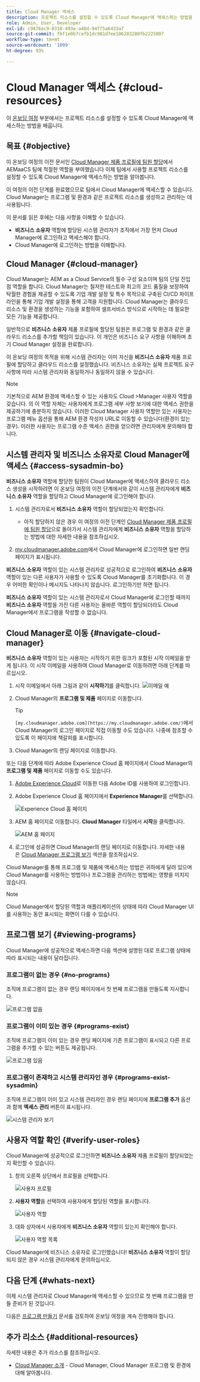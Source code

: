 ```yaml
---
title: Cloud Manager 액세스
description: 프로젝트 리소스를 설정할 수 있도록 Cloud Manager에 액세스하는 방법을 알아봅니다.
role: Admin, User, Developer
exl-id: c9476ac9-8318-493e-a48d-94ff5a6433a7
source-git-commit: fbf1e0b7cefb1dc981d7ee106283280fb2225007
workflow-type: tm+mt
source-wordcount: '1099'
ht-degree: 93%

---
```


# Cloud Manager 액세스 {#cloud-resources}

이 [온보딩 여정](overview.md) 부분에서는 프로젝트 리소스를 설정할 수 있도록 Cloud Manager에 액세스하는 방법을 배웁니다.

## 목표 {#objective}

이 온보딩 여정의 이전 문서인 [Cloud Manager 제품 프로필에 팀원 할당](assign-profiles-cloud-manager.md)에서 AEMaaCS 팀에 적절한 역할을 부여했습니다 이제 팀에서 사용할 프로젝트 리소스를 설정할 수 있도록 Cloud Manager에 액세스하는 방법을 알아봅니다.

이 여정의 이전 단계를 완료했으므로 팀에서 Cloud Manager에 액세스할 수 있습니다. Cloud Manager는 프로그램 및 환경과 같은 프로젝트 리소스를 생성하고 관리하는 데 사용됩니다.

이 문서를 읽은 후에는 다음 사항을 이해할 수 있습니다.

* **비즈니스 소유자** 역할에 할당된 시스템 관리자가 조직에서 가장 먼저 Cloud Manager에 로그인하고 액세스해야 합니다.
* Cloud Manager에 로그인하는 방법을 이해합니다.

## Cloud Manager {#cloud-manager}

Cloud Manager는 AEM as a Cloud Service의 필수 구성 요소이며 팀의 단일 진입점 역할을 합니다. Cloud Manager는 철저한 테스트와 최고의 코드 품질을 보장하여 탁월한 경험을 제공할 수 있도록 기업 개발 설정 및 특수 목적으로 구축된 CI/CD 파이프라인을 통해 기업 개발 설정을 통해 고객을 지원합니다. Cloud Manager는 클라우드 리소스 및 환경을 생성하는 기능을 포함하여 셀프서비스 방식으로 시작하는 데 필요한 모든 기능을 제공합니다.

일반적으로 **비즈니스 소유자** 제품 프로필에 할당된 팀원은 프로그램 및 환경과 같은 클라우드 리소스를 추가할 책임이 있습니다. 이 개인은 비즈니스 요구 사항을 이해하며 초기 Cloud Manager 설정을 완료합니다.

이 온보딩 여정의 목적을 위해 시스템 관리자는 이미 자신을 **비즈니스 소유자** 제품 프로필에 할당하고 클라우드 리소스를 설정했습니다. 비즈니스 소유자는 실제 프로젝트 요구 사항에 따라 시스템 관리자와 동일하거나 동일하지 않을 수 있습니다.

>[!NOTE]
>
>기본적으로 AEM 환경에 액세스할 수 있는 사용자도 Cloud >Manager 사용자 역할을 갖습니다. 의 이 역할 자체는 사용자에게 프로그램 세부 사항 보기에 대한 액세스 권한을 제공하기에 충분하지 않습니다. 이러한 Cloud Manager 사용자 역할만 있는 사용자는 프로그램 메뉴 옵션을 통해 AEM 환경 작성자 URL로 이동할 수 있습니다(환경이 있는 경우). 이러한 사용자는 프로그램 수준 액세스 권한을 얻으려면 관리자에게 문의해야 합니다.

## 시스템 관리자 및 비즈니스 소유자로 Cloud Manager에 액세스 {#access-sysadmin-bo}

**비즈니스 소유자** 역할에 할당한 팀원이 Cloud Manager에 액세스하여 클라우드 리소스 생성을 시작하려면 이 온보딩 여정의 이전 단계에서와 같이 시스템 관리자에게 **비즈니스 소유자** 역할을 할당하고 Cloud Manager에 로그인해야 합니다.

1. 시스템 관리자로서 **비즈니스 소유자** 역할이 할당되었는지 확인합니다.

   * 아직 할당하지 않은 경우 이 여정의 이전 단계인 [Cloud Manager 제품 프로필에 팀원 할당](assign-profiles-cloud-manager.md)으로 돌아가서 시스템 관리자에게 **비즈니스 소유자** 역할을 할당하는 방법에 대한 자세한 내용을 참조하십시오.

1. [my.cloudmanager.adobe.com](https://my.cloudmanager.adobe.com/)에서 Cloud Manager에 로그인하면 일반 랜딩 페이지가 표시됩니다.

**비즈니스 소유자** 역할이 있는 시스템 관리자로 성공적으로 로그인하여 **비즈니스 소유자** 역할이 있는 다른 사용자가 사용할 수 있도록 Cloud Manager를 초기화합니다. 이 경우 어떠한 확인이나 메시지도 나타나지 않습니다. 로그인하기만 하면 됩니다.

**비즈니스 소유자** 역할이 있는 시스템 관리자로서 Cloud Manager에 로그인할 때까지 **비즈니스 소유자** 역할을 가진 다른 사용자는 올바른 역할이 할당되더라도 Cloud Manager에서 프로그램을 작성할 수 없습니다.

## Cloud Manager로 이동 {#navigate-cloud-manager}

**비즈니스 소유자** 역할이 있는 사용자는 시작하기 위한 링크가 포함된 시작 이메일을 받게 됩니다. 이 시작 이메일을 사용하여 Cloud Manager로 이동하려면 아래 단계를 따르십시오.

1. 시작 이메일에서 아래 그림과 같이 **시작하기**를 클릭합니다.
   ![이메일 예](/help/journey-onboarding/assets/get-started-email.png)

1. Cloud Manager의 **프로그램 및 제품** 페이지로 이동합니다.

   >[!TIP]
   >
   >`[my.cloudmanager.adobe.com](https://my.cloudmanager.adobe.com/)`에서 Cloud Manager의 로그인 페이지로 직접 이동할 수도 있습니다. 나중에 참조할 수 있도록 이 페이지에 책갈피를 표시합니다.

1. Cloud Manager의 랜딩 페이지로 이동합니다.

또는 다음 단계에 따라 Adobe Experience Cloud 홈 페이지에서 Cloud Manager의 **프로그램 및 제품** 페이지로 이동할 수도 있습니다.

1. [Adobe Experience Cloud](https://experience.adobe.com)로 이동한 다음 Adobe ID를 사용하여 로그인합니다.

1. Adobe Experience Cloud 홈 페이지에서 **Experience Manager**&#x200B;를 선택합니다.

   ![Experience Cloud 홈 페이지](/help/journey-onboarding/assets/setup-resources2.png)

1. AEM 홈 페이지로 이동합니다. **Cloud Manager** 타일에서 **시작**&#x200B;을 클릭합니다.

   ![AEM 홈 페이지](/help/journey-onboarding/assets/setup-resources3.png)

1. 로그인에 성공하면 Cloud Manager의 랜딩 페이지로 이동합니다. 자세한 내용은 [Cloud Manager 프로그램 보기](#viewing-programs) 섹션을 참조하십시오.

Cloud Manager를 통해 프로그램 및 제품에 액세스하는 방법은 귀하에게 달려 있으며 Cloud Manager를 사용하는 방법이나 프로그램을 관리하는 방법에는 영향을 미치지 않습니다.

>[!NOTE]
>
>Cloud Manager에서 할당된 역할과 애플리케이션의 상태에 따라 Cloud Manager UI를 사용하는 동안 표시되는 화면이 다를 수 있습니다.

## 프로그램 보기 {#viewing-programs}

Cloud Manager에 성공적으로 액세스하면 다음 섹션에 설명된 대로 프로그램 상태에 따라 표시되는 내용이 달라집니다.

### 프로그램이 없는 경우 {#no-programs}

조직에 프로그램이 없는 경우 랜딩 페이지에서 첫 번째 프로그램을 만들도록 지시합니다.

![프로그램 없음](/help/implementing/cloud-manager/getting-access-to-aem-in-cloud/assets/first_timelogin0.png)

### 프로그램이 이미 있는 경우 {#programs-exist}

조직에 프로그램이 이미 있는 경우 랜딩 페이지에 기존 프로그램이 표시되고 다른 프로그램을 추가할 수 있는 버튼도 제공됩니다.

![프로그램 있음](/help/implementing/cloud-manager/getting-access-to-aem-in-cloud/assets/first_timelogin1.png)

### 프로그램이 존재하고 시스템 관리자인 경우 {#programs-exist-sysadmin}

조직에 프로그램이 이미 있고 시스템 관리자인 경우 랜딩 페이지에 **프로그램 추가** 옵션과 함께 **액세스 관리** 버튼이 표시됩니다.

![시스템 관리자 보기](/help/implementing/cloud-manager/getting-access-to-aem-in-cloud/assets/admin-console-4.png)

## 사용자 역할 확인 {#verify-user-roles}

Cloud Manager에 성공적으로 로그인하면 **비즈니스 소유자** 제품 프로필이 할당되었는지 확인할 수 있습니다.

1. 창의 오른쪽 상단에서 프로필을 선택합니다.

   ![사용자 프로필](/help/journey-onboarding/assets/setup-resources5.png)

1. **사용자 역할**&#x200B;을 선택하여 사용자에게 할당된 역할을 표시합니다.

   ![사용자 역할](/help/journey-onboarding/assets/setup-resources6.png)

1. 대화 상자에서 사용자에게 **비즈니스 소유자** 역할이 있는지 확인해야 합니다.

   ![사용자 역할 목록](/help/journey-onboarding/assets/setup-resources7.png)

Cloud Manager에 비즈니스 소유자로 로그인했습니다! **비즈니스 소유자** 역할이 할당되지 않은 경우 시스템 관리자에게 문의하십시오.

## 다음 단계 {#whats-next}

이제 시스템 관리자로 Cloud Manager에 액세스할 수 있으므로 첫 번째 프로그램을 만들 준비가 된 것입니다.

다음은 [프로그램 만들기](create-program.md) 문서를 검토하여 온보딩 여정을 계속 진행해야 합니다.

## 추가 리소스 {#additional-resources}

자세한 내용은 추가 리소스를 참조하십시오.

* [Cloud Manager 소개](/help/onboarding/cloud-manager-introduction.md) -
Cloud Manager, Cloud Manager 프로그램 및 환경에 대해 알아봅니다.
